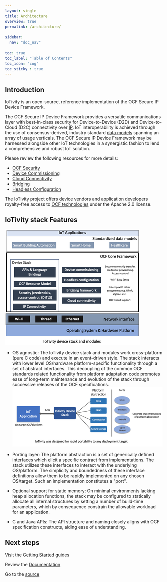 ```yaml
---
layout: single
title: Architecture
overview: true
permalink: /architecture/

sidebar:
  nav: "doc_nav"

toc: true
toc_label: "Table of Contents"
toc_icon: "cog"
toc_sticky : true
---
```

## Introduction

IoTivity is an open-source, reference implementation of the OCF Secure IP Device Framework.

The OCF Secure IP Device Framework provides a versatile communications layer with best-in-class security for Device-to-Device (D2D) and Device-to-Cloud (D2C) connectivity over [IP](https://en.wikipedia.org/wiki/Internet_Protocol).
IoT interoperability is achieved through the use of consensus-derived, industry standard [data models](https://github.com/openconnectivityfoundation/IoTDataModels) spanning an array of usage verticals.
The OCF Secure IP Device Framework may be harnessed alongside other IoT technologies in a synergistic fashion to lend a comprehensive and robust IoT solution.

Please review the following resources for more details:

* [OCF Security](https://openconnectivity.org/specs/OCF_Security_Specification.pdf)
* [Device Commissioning](https://openconnectivity.org/specs/OCF_Onboarding_Tool_Specification.pdf)
* [Cloud Connectivity](https://openconnectivity.org/specs/OCF_Device_To_Cloud_Services_Specification.pdf)
* [Bridging](https://openconnectivity.org/specs/OCF_Bridging_Specification.pdf)
* [Headless Configuration](https://openconnectivity.org/specs/OCF_Wi-Fi_Easy_Setup_Specification_v2.1.2.pdf)

The IoTivity project offers device vendors and application developers royalty-free access to [OCF technologies](https://openconnectivity.org/developer/specifications/) under the Apache 2.0 license.

## IoTivity stack Features

![IoTivity stack features](/assets/images/iotivitylitearchitecture_2.png)

* OS agnostic: The IoTivity device stack and modules work cross-platform (pure C code) and execute in an event-driven style.
  The stack interacts with lower level OS/hardware platform-specific functionality through a set of abstract interfaces. This decoupling of the common OCF standards related functionality from platform adaptation code promotes ease of long-term maintenance and evolution of the stack through successive releases of the OCF specifications.
  ![IoTivity porting layer](/assets/images/iotivityliteport.png)

* Porting layer: The platform abstraction is a set of generically defined interfaces which elicit a specific contract from implementations.
  The stack utilizes these interfaces to interact with the underlying OS/platform. The simplicity and boundedness of these interface definitions allow them to be rapidly implemented on any chosen OS/target. Such an implementation constitutes a "port".
* Optional support for static memory: On minimal environments lacking heap allocation functions, the stack may be configured to statically allocate all internal structures by setting a number of build-time parameters, which by consequence constrain the allowable workload for an application.
* C and Java APIs: The API structure and naming closely aligns with OCF specification constructs, aiding ease of understanding.

## Next steps

Visit the [Getting Started](/getting-started) guides

Review the [Documentation](/documentation)

Go to the [source](https://github.com/iotivity/iotivity-lite)
